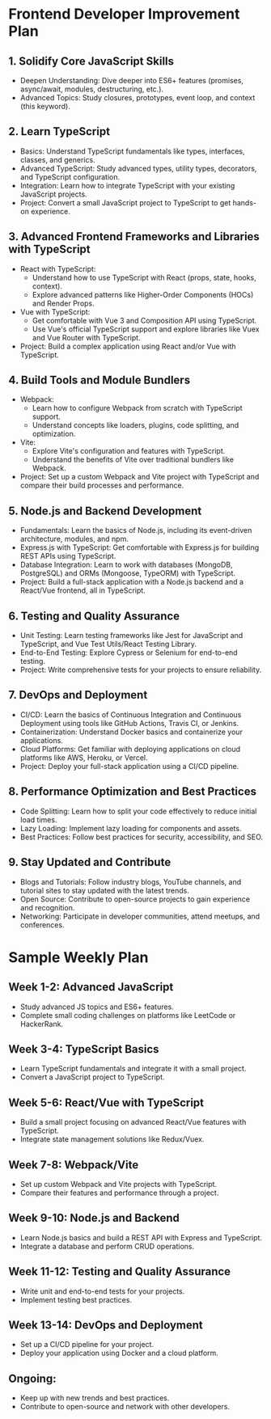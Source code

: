 
# Frontend Developer Improvement Plan

## 1. Solidify Core JavaScript Skills
- Deepen Understanding: Dive deeper into ES6+ features (promises, async/await, modules, destructuring, etc.).
- Advanced Topics: Study closures, prototypes, event loop, and context (this keyword).

## 2. Learn TypeScript
- Basics: Understand TypeScript fundamentals like types, interfaces, classes, and generics.
- Advanced TypeScript: Study advanced types, utility types, decorators, and TypeScript configuration.
- Integration: Learn how to integrate TypeScript with your existing JavaScript projects.
- Project: Convert a small JavaScript project to TypeScript to get hands-on experience.

## 3. Advanced Frontend Frameworks and Libraries with TypeScript
- React with TypeScript:
  - Understand how to use TypeScript with React (props, state, hooks, context).
  - Explore advanced patterns like Higher-Order Components (HOCs) and Render Props.
- Vue with TypeScript:
  - Get comfortable with Vue 3 and Composition API using TypeScript.
  - Use Vue's official TypeScript support and explore libraries like Vuex and Vue Router with TypeScript.
- Project: Build a complex application using React and/or Vue with TypeScript.

## 4. Build Tools and Module Bundlers
- Webpack:
  - Learn how to configure Webpack from scratch with TypeScript support.
  - Understand concepts like loaders, plugins, code splitting, and optimization.
- Vite:
  - Explore Vite's configuration and features with TypeScript.
  - Understand the benefits of Vite over traditional bundlers like Webpack.
- Project: Set up a custom Webpack and Vite project with TypeScript and compare their build processes and performance.

## 5. Node.js and Backend Development
- Fundamentals: Learn the basics of Node.js, including its event-driven architecture, modules, and npm.
- Express.js with TypeScript: Get comfortable with Express.js for building REST APIs using TypeScript.
- Database Integration: Learn to work with databases (MongoDB, PostgreSQL) and ORMs (Mongoose, TypeORM) with TypeScript.
- Project: Build a full-stack application with a Node.js backend and a React/Vue frontend, all in TypeScript.

## 6. Testing and Quality Assurance
- Unit Testing: Learn testing frameworks like Jest for JavaScript and TypeScript, and Vue Test Utils/React Testing Library.
- End-to-End Testing: Explore Cypress or Selenium for end-to-end testing.
- Project: Write comprehensive tests for your projects to ensure reliability.

## 7. DevOps and Deployment
- CI/CD: Learn the basics of Continuous Integration and Continuous Deployment using tools like GitHub Actions, Travis CI, or Jenkins.
- Containerization: Understand Docker basics and containerize your applications.
- Cloud Platforms: Get familiar with deploying applications on cloud platforms like AWS, Heroku, or Vercel.
- Project: Deploy your full-stack application using a CI/CD pipeline.

## 8. Performance Optimization and Best Practices
- Code Splitting: Learn how to split your code effectively to reduce initial load times.
- Lazy Loading: Implement lazy loading for components and assets.
- Best Practices: Follow best practices for security, accessibility, and SEO.

## 9. Stay Updated and Contribute
- Blogs and Tutorials: Follow industry blogs, YouTube channels, and tutorial sites to stay updated with the latest trends.
- Open Source: Contribute to open-source projects to gain experience and recognition.
- Networking: Participate in developer communities, attend meetups, and conferences.

# Sample Weekly Plan

## Week 1-2: Advanced JavaScript
- Study advanced JS topics and ES6+ features.
- Complete small coding challenges on platforms like LeetCode or HackerRank.

## Week 3-4: TypeScript Basics
- Learn TypeScript fundamentals and integrate it with a small project.
- Convert a JavaScript project to TypeScript.

## Week 5-6: React/Vue with TypeScript
- Build a small project focusing on advanced React/Vue features with TypeScript.
- Integrate state management solutions like Redux/Vuex.

## Week 7-8: Webpack/Vite
- Set up custom Webpack and Vite projects with TypeScript.
- Compare their features and performance through a project.

## Week 9-10: Node.js and Backend
- Learn Node.js basics and build a REST API with Express and TypeScript.
- Integrate a database and perform CRUD operations.

## Week 11-12: Testing and Quality Assurance
- Write unit and end-to-end tests for your projects.
- Implement testing best practices.

## Week 13-14: DevOps and Deployment
- Set up a CI/CD pipeline for your project.
- Deploy your application using Docker and a cloud platform.

## Ongoing:
- Keep up with new trends and best practices.
- Contribute to open-source and network with other developers.
